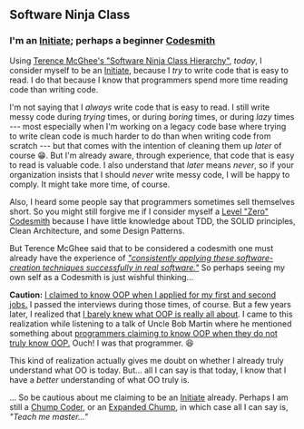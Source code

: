 
<div class="resume-section-content col-md-9" markdown="1">
    
<h2 class="mb-5">Software Ninja Class</h2>

<div class="subheading mb-3" markdown="1">

### I'm an [Initiate](https://terencemcghee.com/FileStore/Tech/1D0C454A70AC3AEF01BB1BAAD94C8753.html#initiate); perhaps a beginner [Codesmith](https://terencemcghee.com/FileStore/Tech/1D0C454A70AC3AEF01BB1BAAD94C8753.html#codesmith)

</div>

Using [Terence McGhee's "Software Ninja Class Hierarchy"](https://terencemcghee.com/FileStore/Tech/1D0C454A70AC3AEF01BB1BAAD94C8753.html), <em>today</em>, I consider myself to be an [Initiate](https://terencemcghee.com/FileStore/Tech/1D0C454A70AC3AEF01BB1BAAD94C8753.html#initiate), because I _try_ to write code that is easy to read. I do that because I know that programmers spend more time reading code than writing code. 

I'm not saying that I _always_ write code that is easy to read. I still write messy code during _trying_ times, or during _boring_ times, or during _lazy_ times --- most especially when I'm working on a legacy code base where trying to write clean code is much harder to do than when writing code from scratch --- but that comes with the intention of cleaning them up _later_ of course :grin:. But I'm already aware, through experience, that code that is easy to read is valuable code. I also understand that _later_ means _never_, so if your organization insists that I should _never_ write messy code, I will be happy to comply. It might take more time, of course.

Also, I heard some people say that programmers sometimes sell themselves short. So you might still forgive me if I consider myself a [Level "Zero" Codesmith](https://terencemcghee.com/FileStore/Tech/1D0C454A70AC3AEF01BB1BAAD94C8753.html#codesmith) because I have little knowledge about TDD, the SOLID principles, Clean Architecture, and some Design Patterns.  

<!-- (Please note that in programming, _"zero"_ could mean _"initial"_) -->


But Terence McGhee said that to be considered a codesmith one must already have the experience of [_"consistently applying these software-creation techniques successfully in real software."_](https://terencemcghee.com/FileStore/Tech/1D0C454A70AC3AEF01BB1BAAD94C8753.html#codesmith) So perhaps seeing my own self as a Codesmith is just wishful thinking...



<div class="alert alert-secondary d-print-none" markdown="1">

**Caution:** [I claimed to know OOP when I applied for my first and second jobs.](/2018/01/08/a-better-way-than-object-orientation-and-TDD/) I passed the interviews during those times, of course. But a few years later, I realized that [I barely knew what OOP is really all about](https://www.quora.com/How-much-is-Uncle-Bobs-definition-of-OOP-compatible-with-the-mainstream-definition). I came to this realization while listening to a talk of Uncle Bob Martin where he mentioned something about [programmers claiming to know OOP when they do not truly know OOP.](https://youtu.be/Nsjsiz2A9mg?t=34m5s) Ouch! I was that programmer. :laughing: 

This kind of realization actually gives me doubt on whether I already truly understand what OO is today. But... all I can say is that today, I know that I have a _better_ understanding of what OO truly is.

... So be cautious about me claiming to be an [Initiate](https://terencemcghee.com/FileStore/Tech/1D0C454A70AC3AEF01BB1BAAD94C8753.html#initiate) already. Perhaps I am still a [Chump Coder](https://terencemcghee.com/FileStore/Tech/1D0C454A70AC3AEF01BB1BAAD94C8753.html#chumpcoder), or an [Expanded Chump](https://terencemcghee.com/FileStore/Tech/1D0C454A70AC3AEF01BB1BAAD94C8753.html#expandedchump), in which case all I can say is, <em>"Teach me master..."</em>

</div>


<div class="d-none d-print-block">
    <br /><br /><br /><br />
    <br /><br /><br /><br />
    <br /><br /><br /><br />
    <br /><br /><br /><br />
    <br /><br /><br /><br />
    <br /><br /><br /><br />
</div>


</div>

